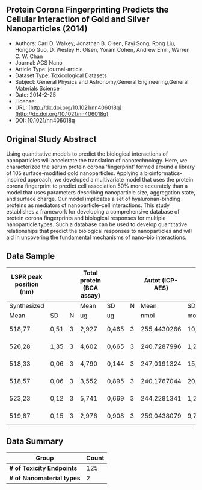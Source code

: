 <script type='text/javascript' src='https://d1bxh8uas1mnw7.cloudfront.net/assets/embed.js'></script>

<div style="float: right; width: 200px" class='altmetric-embed' data-badge-type='donut' data-condensed='true' data-badge-details='right' data-doi="10.1021/nn406018q"></div>

## Protein Corona Fingerprinting Predicts the Cellular Interaction of Gold and Silver Nanoparticles (2014)
<script type="application/ld+json">
	{	
		"@context": {
			"bs": "https://bioschemas.org/",
			"schema": "https://schema.org/",
			"citation": "schema:citation",
			"name": "schema:name",
			"url": "schema:url",
			"variableMeasured": "schema:variableMeasured"
		},
		"variableMeasured": [
			{
				"@type": "schema:PropertyValue",
				"name": "MI-R1.3-ABSTRACT-BASIC-CHEMICAL_COMPOSITION"
			},
			{
				"@type": "schema:PropertyValue",
				"name": "MI-R1.3-ABSTRACT-BASIC-SURFACE_CHEMISTRY"
			},
			{
				"@type": "schema:PropertyValue",
				"name": "MI-R1.3-ABSTRACT-PHYSCHEM-SIZE"
			},
			{
				"@type": "schema:PropertyValue",
				"name": "MI-R1.3-ABSTRACT-PHYSCHEM-DISPERSIBILITY"
			},
			{
				"@type": "schema:PropertyValue",
				"name": "MI-R1.3-ABSTRACT-PHYSCHEM-ZETA_POTENTIAL"
			},
			{
				"@type": "schema:PropertyValue",
				"name": "MI-R1.3-ABSTRACT-PHYSCHEM-SURFACE_AREA"
			}
		],
		"@type": "schema:Dataset",
		"name": "Protein Corona Fingerprinting Predicts the Cellular Interaction of Gold and Silver Nanoparticles",
		"url": "http://dx.doi.org/10.1021/nn406018q",
		"citation": "https://doi.org/10.1021/nn406018q",
		"@id": "10.1021/nn406018q",
		"http://purl.org/dc/terms/conformsTo": { "@type": "schema:CreativeWork", "@id": "https://bioschemas.org/profiles/Dataset/1.0-RELEASE" },
		"schema:license": "",
		"schema:creator": [
		  {
			"@type": "schema:Organization",
			"name": "RiskGONE"
		  }
		],
		"schema:datePublished": "2014-2-25"
	}
</script>

* Authors: Carl D. Walkey, Jonathan B. Olsen, Fayi Song, Rong Liu, Hongbo Guo, D. Wesley H. Olsen, Yoram Cohen, Andrew Emili, Warren C. W. Chan
* Journal: ACS Nano
* Article Type: journal-article
* Dataset Type: Toxicological Datasets
* Subject: General Physics and Astronomy,General Engineering,General Materials Science
* Date: 2014-2-25
* License: []()
* URL: [http://dx.doi.org/10.1021/nn406018q](http://dx.doi.org/10.1021/nn406018q)
* DOI: 10.1021/nn406018q



## Original Study Abstract

Using quantitative models to predict the biological interactions of nanoparticles will accelerate the translation of nanotechnology. Here, we characterized the serum protein corona ‘fingerprint’ formed around a library of 105 surface-modified gold nanoparticles. Applying a bioinformatics-inspired approach, we developed a multivariate model that uses the protein corona fingerprint to predict cell association 50% more accurately than a model that uses parameters describing nanoparticle size, aggregation state, and surface charge. Our model implicates a set of hyaluronan-binding proteins as mediators of nanoparticle–cell interactions. This study establishes a framework for developing a comprehensive database of protein corona fingerprints and biological responses for multiple nanoparticle types. Such a database can be used to develop quantitative relationships that predict the biological responses to nanoparticles and will aid in uncovering the fundamental mechanisms of nano–bio interactions.


## Data Sample

|LSPR peak position (nm)|        |      |Total protein (BCA assay)|       |          |Autot (ICP-AES)|       |      |Total surface area (SAtot)|       |       |Protein density|       |
|------|--------|------|-------------|-------|----------|------|-------|------|-------|-------|-------|-------|-------|
|Synthesized|        |      |Mean         |SD     |N         |Mean  |SD     |N     |SAtot  |SD     |N      |Mean   |SEM    |
|Mean  |SD      |N     |ug           |ug     |          |nmol  |mol    |      |cm^2   |cm^2   |       |ug/cm^2|ug/cm^2|
|518,77|0,51    |3     |2,927        |0,465  |3         |255,4430266|10,23948422|2     |1,061E+01|4,255E-01|2      |2,758E-01|0,026465833|
|526,28|1,35    |3     |4,602        |0,665  |3         |240,7287996|1,23667649|2     |1,000E+01|5,139E-02|2      |4,601E-01|0,038405008|
|518,33|0,06    |3     |4,790        |0,144  |3         |247,0191324|15,07699228|2     |1,026E+01|6,265E-01|2      |4,667E-01|0,021712246|
|518,57|0,06    |3     |3,552        |0,895  |3         |240,1767044|20,22898362|2     |9,980E+00|8,406E-01|2      |3,559E-01|0,055952944|
|523,23|0,12    |3     |5,741        |0,669  |3         |244,2281341|1,237773251|2     |1,015E+01|5,143E-02|2      |5,657E-01|0,038100112|
|519,87|0,15    |3     |2,976        |0,908  |3         |259,0438079|9,796935585|2     |1,076E+01|4,071E-01|2      |2,765E-01|0,049275338|



## Data Summary

| **Group**                    | **Count** |
| ---------------------------- | --------- |
| **\# of Toxicity Endpoints** |    125    |
| **\# of Nanomaterial types** |    2      |

